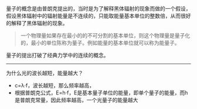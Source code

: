 量子的概念是由普朗克提出的，当时是为了解释黑体辐射的现象而做的一个假设，假设黑体辐射中的辐射能量是不连续的，只能取能量基本单位的整数倍，从而很好的解释了黑体辐射的现象。

> 一个物理量如果存在最小的的不可分割的基本单位，则这个物理量是量子化的，最小的单位陈称为量子。例如能量的基本单位就可以称为能量子。

量子的提出打破了经典力学中的连续的概念。

---

为什么光的波长越短，能量越大？

- c=λ·f，波长越短，那么频率越高，
- 根据普朗克公式，E=h·f，E是基本量子单位的能量，即单个量子的能量，而h是普朗克常量，因此频率越高，一个光量子的能量越大